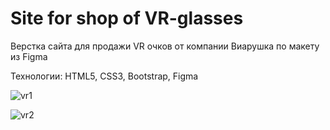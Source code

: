 # Site for shop of VR-glasses

Верстка сайта для продажи VR очков от компании Виарушка по макету из Figma

Технологии: HTML5, CSS3, Bootstrap, Figma

![vr1](https://user-images.githubusercontent.com/77633382/139416675-9f77be1a-6483-4954-b555-684710452b26.png)

![vr2](https://user-images.githubusercontent.com/77633382/139416676-b405efa9-d5a9-4f9e-b5e1-00ef9a020f65.png)
